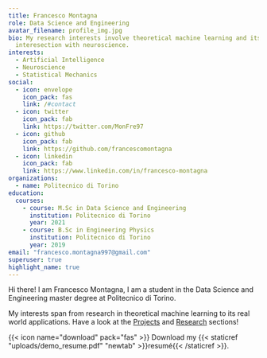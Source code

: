 ```yaml
---
title: Francesco Montagna
role: Data Science and Engineering
avatar_filename: profile_img.jpg
bio: My research interests involve theoretical machine learning and its
  interesection with neuroscience.
interests:
  - Artificial Intelligence
  - Neuroscience
  - Statistical Mechanics
social:
  - icon: envelope
    icon_pack: fas
    link: /#contact
  - icon: twitter
    icon_pack: fab
    link: https://twitter.com/MonFre97
  - icon: github
    icon_pack: fab
    link: https://github.com/francescomontagna
  - icon: linkedin
    icon_pack: fab
    link: https://www.linkedin.com/in/francesco-montagna
organizations:
  - name: Politecnico di Torino
education:
  courses:
    - course: M.Sc in Data Science and Engineering
      institution: Politecnico di Torino
      year: 2021
    - course: B.Sc in Engineering Physics
      institution: Politecnico di Torino
      year: 2019
email: "francesco.montagna997@gmail.com"
superuser: true
highlight_name: true
---
```


Hi there! I am Francesco Montagna, I am a student in the Data Science and Engineering master degree at Politecnico di Torino.

My interests span from research in theoretical machine learning to its real world applications. Have a look at the [Projects](TODO) and [Research](TODO) sections!

{{< icon name="download" pack="fas" >}} Download my {{< staticref "uploads/demo_resume.pdf" "newtab" >}}resumé{{< /staticref >}}.
